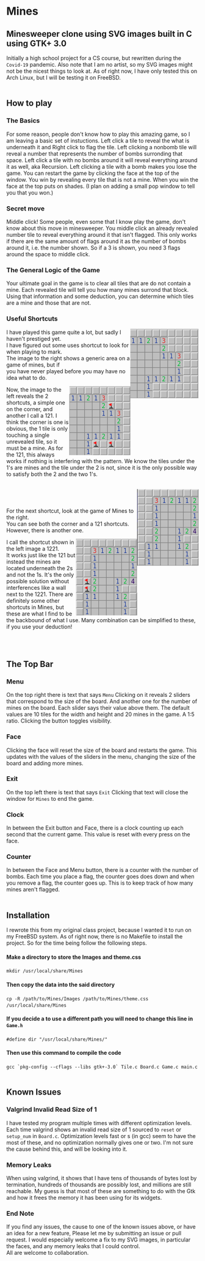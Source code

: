 # Mines
## Minesweeper clone using SVG images built in C using GTK+ 3.0
Initially a high school project for a CS course, but rewritten during the `Covid-19` pandemic.
Also note that I am no artist, so my SVG images might not be the nicest things to look at.
As of right now, I have only tested this on Arch Linux, but I will be testing it on FreeBSD.
<br/><br/>
## How to play
### The Basics
For some reason, people don't know how to play this amazing game, so I am leaving a basic set of instuctions.
Left click a tile to reveal the what is underneath it and Right click to flag the tile. 
Left clicking a nonbomb tile will reveal a number that represents the number of bombs surronding that space.
Left click a tile with no bombs around it will reveal everything around it as well, aka Recursion.
Left clicking a tile with a bomb makes you lose the game.
You can restart the game by clicking the face at the top of the window.
You win by revealing every tile that is not a mine.
When you win the face at the top puts on shades. 
(I plan on adding a small pop window to tell you that you won.)

### Secret move
Middle click! Some people, even some that I know play the game, don't know about this move in minesweeper.
You middle click an already revealed number tile to reveal everything around it that isn't flagged.
This only works if there are the same amount of flags around it as the number of bombs around it, i.e. the number shown.
So if a 3 is shown, you need 3 flags around the space to middle click. 

### The General Logic of the Game
Your ultimate goal in the game is to clear all tiles that are do not contain a mine. 
Each revealed tile will tell you how many mines surrond that block.
Using that information and some deduction, you can determine which tiles are a mine and those that are not.

### Useful Shortcuts

<img align="right" src="https://github.com/p0l1t1c1an/Mines/blob/assets/basic1.png?raw=true">

I have played this game quite a lot, but sadly I haven't prestiged yet. \
I have figured out some uses shortcut to look for when playing to mark. \
The image to the right shows a generic area on a game of mines, but if \
you have never played before you may have no idea what to do.

<img align="right" src="https://github.com/p0l1t1c1an/Mines/blob/assets/corner.png?raw=true">

Now, the image to the left reveals the 2 shortcuts, a simple one on the corner, and another I call a 121.
I think the corner is one is obvious, the 1 tile is only touching a single unrevealed tile, so it must be a mine.
As for the 121, this always works if nothing is interfering with the pattern. We know the tiles under the 1's are mines and the tile under the 2 is not, since it is the only possible way to satisfy both the 2 and the two 1's.  
<br/>

<img align="right" src="https://github.com/p0l1t1c1an/Mines/blob/assets/basic2.png?raw=true">
<br/><br/>

For the next shortcut, look at the game of Mines to the right.\
You can see both the corner and a 121 shortcuts. \
However, there is another one.

<img align="right" src="https://github.com/p0l1t1c1an/Mines/blob/assets/1_2_2_1.png?raw=true">

I call the shortcut shown in the left image a 1221. \
It works just like the 121 but instead the mines are located underneath the 2s and not the 1s.
It's the only possible solution without interferences like a wall next to the 1221.
There are definitely some other shortcuts in Mines, but these are what I find to be the backbound of what I use.
Many combination can be simplified to these, if you use your deduction!

<br/><br/>
## The Top Bar
### Menu
On the top right there is text that says `Menu`
Clicking on it reveals 2 sliders that correspond to the size of the board.
And another one for the number of mines on the board.
Each slider says their value above them.
The default values are 10 tiles for the width and height and 20 mines in the game. A 1:5 ratio.
Clicking the button toggles visibility. 

### Face
Clicking the face will reset the size of the board and restarts the game. 
This updates with the values of the sliders in the menu, changing the size of the board and adding more mines.

### Exit
On the top left there is text that says `Exit`
Clicking that text will close the window for `Mines` to end the game.

### Clock
In between the Exit button and Face, there is a clock counting up each second that the current game.
This value is reset with every press on the face. 

### Counter
In between the Face and Menu button, there is a counter with the number of bombs.
Each time you place a flag, the counter goes does down and when you remove a flag, the counter goes up. 
This is to keep track of how many mines aren't flagged. 
<br/><br/>
## Installation
I rewrote this from my original class project, because I wanted it to run on my FreeBSD system. 
As of right now, there is no Makefile to install the project.
So for the time being follow the following steps.

#### Make a directory to store the Images and theme.css

`mkdir /usr/local/share/Mines`

#### Then copy the data into the said directory

`cp -R /path/to/Mines/Images /path/to/Mines/theme.css /usr/local/share/Mines`

#### If you decide a to use a different path you will need to change this line in `Game.h`

`#define dir "/usr/local/share/Mines/"`

#### Then use this command to compile the code
  
``gcc `pkg-config --cflags --libs gtk+-3.0` Tile.c Board.c Game.c main.c``
<br/><br/>
## Known Issues
### Valgrind Invalid Read Size of 1
I have tested my program multiple times with different optimization levels.
Each time valgrind shows an invalid read size of 1 sourced to `reset` or `setup_num` in `Board.c`.
Optimization levels fast or s (in gcc) seem to have the most of these, and no optimization normally gives one or two. 
I'm not sure the cause behind this, and will be looking into it. 

### Memory Leaks 
When using valgrind, it shows that I have tens of thousands of bytes lost by termination, hundreds of thousands are possibly lost, and millions are still reachable.
My guess is that most of these are something to do with the Gtk and how it frees the memory it has been using for its widgets. 

### End Note
If you find any issues, the cause to one of the known issues above, or have an idea for a new feature, 
Please let me by submitting an issue or pull request. 
I would especially welcome a fix to my SVG images, in particular the faces, and any memory leaks that I could control.\
All are welcome to collaboration.
